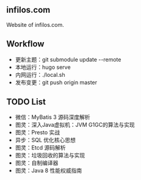 ## infilos.com

Website of infilos.com.

## Workflow

- 更新主题：git submodule update --remote
- 本地运行：hugo serve
- 内网运行：./local.sh
- 发布变更：git push origin master

## TODO List

- 微信：MyBatis 3 源码深度解析
- 图灵：深入Java虚拟机：JVM G1GC的算法与实现
- 图灵：Presto 实战
- 异步：SQL 优化核心思想
- 图灵：Etcd 源码解析
- 图灵：垃圾回收的算法与实现
- 图灵：自制编译器
- 图灵：Java 8 性能权威指南

